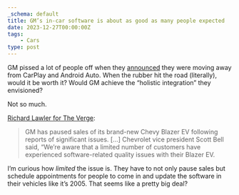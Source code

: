 ```yaml
---
_schema: default
title: GM’s in-car software is about as good as many people expected
date: 2023-12-27T00:00:00Z
tags:
    - Cars
type: post
---
```

GM pissed a lot of people off when they [announced](https://www.theverge.com/2023/4/18/23688122/gm-software-scott-miller-interview-carplay-android-auto) they were moving away from CarPlay and Android Auto. When the rubber hit the road (literally), would it be worth it? Would GM achieve the “holistic integration” they envisioned?

Not so much.

[Richard Lawler for The Verge](https://www.theverge.com/2023/12/23/24013357/2024-chevy-blazer-ev-stop-sale-software-problems):

> GM has paused sales of its brand-new Chevy Blazer EV following reports of significant issues. \[…\] Chevrolet vice president Scott Bell said, “We’re aware that a limited number of customers have experienced software-related quality issues with their Blazer EV.

I’m curious how *limited* the issue is. They have to not only pause sales but schedule appointments for people to come in and update the software in their vehicles like it’s 2005. That seems like a pretty big deal?